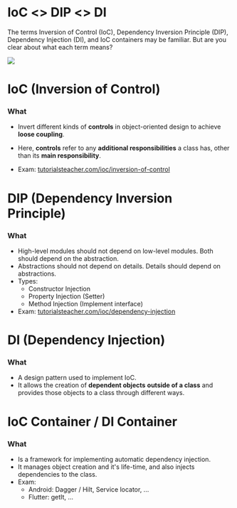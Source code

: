 # IoC <> DIP <> DI

The terms Inversion of Control (IoC), Dependency Inversion Principle (DIP), Dependency Injection (DI), and IoC containers may be familiar. But are you clear about what each term means?

![](https://www.tutorialsteacher.com/Content/images/ioc/principles-and-patterns.png)

# IoC (Inversion of Control)

### What

- Invert different kinds of **controls** in object-oriented design to achieve **loose coupling**.
- Here, **controls** refer to any **additional responsibilities** a class has, other than its **main responsibility**.

- Exam: [tutorialsteacher.com/ioc/inversion-of-control](https://www.tutorialsteacher.com/ioc/inversion-of-control)

# DIP (Dependency Inversion Principle)

### What
- High-level modules should not depend on low-level modules. Both should depend on the abstraction.
- Abstractions should not depend on details. Details should depend on abstractions.
- Types:
  - Constructor Injection 
  - Property Injection (Setter)
  - Method Injection (Implement interface)
- Exam: [tutorialsteacher.com/ioc/dependency-injection](https://www.tutorialsteacher.com/ioc/dependency-injection)

# DI (Dependency Injection)

### What
- A design pattern used to implement IoC.
- It allows the creation of **dependent objects** **outside of a class** and provides those objects to a class through different ways.

# IoC Container / DI Container

### What
- Is a framework for implementing automatic dependency injection.
- It manages object creation and it's life-time, and also injects dependencies to the class.
- Exam: 
  - Android: Dagger / Hilt, Service locator, ...
  - Flutter: getIt, ...